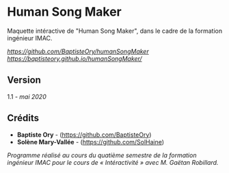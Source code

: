 # Human Song Maker

Maquette intéractive de "Human Song Maker", dans le cadre de la formation ingénieur IMAC.

*https://github.com/BaptisteOry/humanSongMaker*
*https://baptisteory.github.io/humanSongMaker/*

## Version

1.1 *- mai 2020*

## Crédits

* **Baptiste Ory** - (https://github.com/BaptisteOry)
* **Solène Mary-Vallée** - (https://github.com/SolHaine)

*Programme réalisé au cours du quatième semestre de la formation ingénieur IMAC pour le cours de « Intéractivité » avec M. Gaëtan Robillard.*